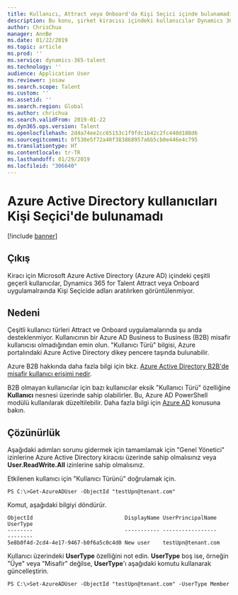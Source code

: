 ```yaml
---
title: Kullanıcı, Attract veya Onboard'da Kişi Seçici içinde bulunamadı
description: Bu konu, şirket kiracısı içindeki kullanıcılar Dynamics 365 for Talent Attract veya Onboard uygulamalarındaki Kişi Seçicide görüntülenmediğinde ne yapılacağını açıklar.
author: ChrisChua
manager: AnnBe
ms.date: 01/22/2019
ms.topic: article
ms.prod: ''
ms.service: dynamics-365-talent
ms.technology: ''
audience: Application User
ms.reviewer: josaw
ms.search.scope: Talent
ms.custom: ''
ms.assetid: ''
ms.search.region: Global
ms.author: chrichua
ms.search.validFrom: 2019-01-22
ms.dyn365.ops.version: Talent
ms.openlocfilehash: 2d4a74ee2cc65153c1f9fdc1b42c2fc440d188d6
ms.sourcegitcommit: 0f530e5f72a40f383868957a6b5cb0e446e4c795
ms.translationtype: HT
ms.contentlocale: tr-TR
ms.lasthandoff: 01/29/2019
ms.locfileid: "306640"
---
```

# <a name="azure-active-directory-users-not-found-in-people-picker"></a>Azure Active Directory kullanıcıları Kişi Seçici'de bulunamadı

[!include [banner](includes/banner.md)]

## <a name="issue"></a>Çıkış

Kiracı için Microsoft Azure Active Directory (Azure AD) içindeki çeşitli geçerli kullanıcılar, Dynamics 365 for Talent Attract veya Onboard uygulamalraında Kişi Seçicide adları aratılırken görüntülenmiyor.

## <a name="cause"></a>Nedeni

Çeşitli kullanıcı türleri Attract ve Onboard uygulamalarında şu anda desteklenmiyor. Kullanıcının bir Azure AD Business to Business (B2B) misafir kullanıcısı olmadığından emin olun. "Kullanıcı Türü" bilgisi, Azure portalındaki Azure Active Directory dikey pencere taşında bulunabilir.

Azure B2B hakkında daha fazla bilgi için bkz. [Azure Active Directory B2B'de misafir kullanıcı erişimi nedir](https://docs.microsoft.com/en-us/azure/active-directory/b2b/what-is-b2b).

B2B olmayan kullanıcılar için bazı kullanıcılar eksik "Kullanıcı Türü" özelliğine **Kullanıcı** nesnesi üzerinde sahip olabilirler. Bu, Azure AD PowerShell modülü kullanılarak düzeltilebilir. Daha fazla bilgi için [Azure AD](https://docs.microsoft.com/en-us/powershell/module/azuread/?view=azureadps-2.0) konusuna bakın.

## <a name="resolution"></a>Çözünürlük

Aşağıdaki adımları sorunu gidermek için tamamlamak için "Genel Yönetici" izinlerine Azure Active Directory kiracısı üzerinde sahip olmalısınız veya **User.ReadWrite.All** izinlerine sahip olmalısınız.

Etkilenen kullanıcı için "Kullanıcı Türünü" doğrulamak için.

```
PS C:\>Get-AzureADUser -ObjectId "testUpn@tenant.com"
```
Komut, aşağıdaki bilgiyi döndürür.
```
ObjectId                             DisplayName UserPrincipalName      UserType
--------                             ----------- -----------------      --------
5e8b0f4d-2cd4-4e17-9467-b0f6a5c0c4d0 New user    testUpn@tenant.com     
```
Kullanıcı üzerindeki **UserType** özelliğini not edin. **UserType** boş ise, örneğin "Üye" veya "Misafir" değilse, **UserType**'ı aşağıdaki komutu kullanarak güncelleştirin.

```
PS C:\>Set-AzureADUser -ObjectId "testUpn@tenant.com" -UserType Member
```
